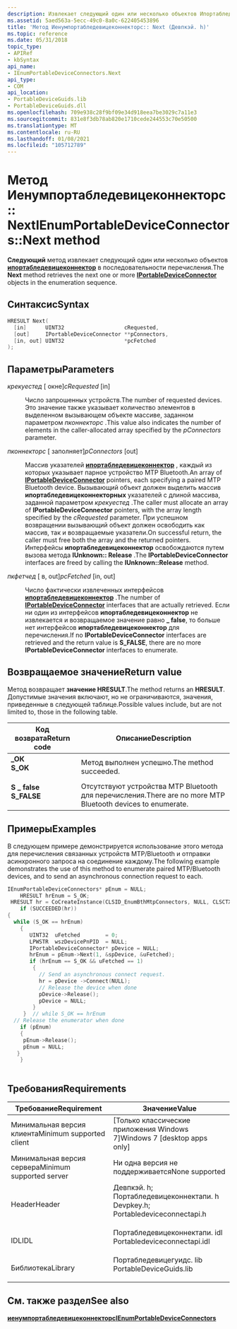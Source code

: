```yaml
---
description: Извлекает следующий один или несколько объектов Ипортабледевицеконнектор в последовательности перечисления.
ms.assetid: 5aed563a-5ecc-49c0-8a0c-622405453896
title: 'Метод Иенумпортабледевицеконнекторс:: Next (Девпкэй. h)'
ms.topic: reference
ms.date: 05/31/2018
topic_type:
- APIRef
- kbSyntax
api_name:
- IEnumPortableDeviceConnectors.Next
api_type:
- COM
api_location:
- PortableDeviceGuids.lib
- PortableDeviceGuids.dll
ms.openlocfilehash: 709e938c28f9bf09e34d918eea7be3029c7a11e3
ms.sourcegitcommit: 831e8f3db78ab820e1710cede244553c70e50500
ms.translationtype: MT
ms.contentlocale: ru-RU
ms.lasthandoff: 01/08/2021
ms.locfileid: "105712789"
---
```

# <a name="ienumportabledeviceconnectorsnext-method"></a><span data-ttu-id="a3efe-103">Метод Иенумпортабледевицеконнекторс:: Next</span><span class="sxs-lookup"><span data-stu-id="a3efe-103">IEnumPortableDeviceConnectors::Next method</span></span>

<span data-ttu-id="a3efe-104">**Следующий** метод извлекает следующий один или несколько объектов [**ипортабледевицеконнектор**](/windows/desktop/api/portabledeviceconnectapi/nn-portabledeviceconnectapi-iportabledeviceconnector) в последовательности перечисления.</span><span class="sxs-lookup"><span data-stu-id="a3efe-104">The **Next** method retrieves the next one or more [**IPortableDeviceConnector**](/windows/desktop/api/portabledeviceconnectapi/nn-portabledeviceconnectapi-iportabledeviceconnector) objects in the enumeration sequence.</span></span>

## <a name="syntax"></a><span data-ttu-id="a3efe-105">Синтаксис</span><span class="sxs-lookup"><span data-stu-id="a3efe-105">Syntax</span></span>


```C++
HRESULT Next(
  [in]      UINT32                   cRequested,
  [out]     IPortableDeviceConnector **pConnectors,
  [in, out] UINT32                   *pcFetched
);
```



## <a name="parameters"></a><span data-ttu-id="a3efe-106">Параметры</span><span class="sxs-lookup"><span data-stu-id="a3efe-106">Parameters</span></span>

<dl> <dt>

<span data-ttu-id="a3efe-107">*крекуестед* \[ окне\]</span><span class="sxs-lookup"><span data-stu-id="a3efe-107">*cRequested* \[in\]</span></span>
</dt> <dd>

<span data-ttu-id="a3efe-108">Число запрошенных устройств.</span><span class="sxs-lookup"><span data-stu-id="a3efe-108">The number of requested devices.</span></span> <span data-ttu-id="a3efe-109">Это значение также указывает количество элементов в выделенном вызывающем объекте массиве, заданном параметром *пконнекторс* .</span><span class="sxs-lookup"><span data-stu-id="a3efe-109">This value also indicates the number of elements in the caller-allocated array specified by the *pConnectors* parameter.</span></span>

</dd> <dt>

<span data-ttu-id="a3efe-110">*пконнекторс* \[ заполняет\]</span><span class="sxs-lookup"><span data-stu-id="a3efe-110">*pConnectors* \[out\]</span></span>
</dt> <dd>

<span data-ttu-id="a3efe-111">Массив указателей [**ипортабледевицеконнектор**](/windows/desktop/api/portabledeviceconnectapi/nn-portabledeviceconnectapi-iportabledeviceconnector) , каждый из которых указывает парное устройство MTP Bluetooth.</span><span class="sxs-lookup"><span data-stu-id="a3efe-111">An array of [**IPortableDeviceConnector**](/windows/desktop/api/portabledeviceconnectapi/nn-portabledeviceconnectapi-iportabledeviceconnector) pointers, each specifying a paired MTP Bluetooth device.</span></span> <span data-ttu-id="a3efe-112">Вызывающий объект должен выделить массив **ипортабледевицеконнекторных** указателей с длиной массива, заданной параметром *крекуестед* .</span><span class="sxs-lookup"><span data-stu-id="a3efe-112">The caller must allocate an array of **IPortableDeviceConnector** pointers, with the array length specified by the *cRequested* parameter.</span></span> <span data-ttu-id="a3efe-113">При успешном возвращении вызывающий объект должен освободить как массив, так и возвращаемые указатели.</span><span class="sxs-lookup"><span data-stu-id="a3efe-113">On successful return, the caller must free both the array and the returned pointers.</span></span> <span data-ttu-id="a3efe-114">Интерфейсы **ипортабледевицеконнектор** освобождаются путем вызова метода **IUnknown:: Release** .</span><span class="sxs-lookup"><span data-stu-id="a3efe-114">The **IPortableDeviceConnector** interfaces are freed by calling the **IUnknown::Release** method.</span></span>

</dd> <dt>

<span data-ttu-id="a3efe-115">*пкфетчед* \[ в, out\]</span><span class="sxs-lookup"><span data-stu-id="a3efe-115">*pcFetched* \[in, out\]</span></span>
</dt> <dd>

<span data-ttu-id="a3efe-116">Число фактически извлеченных интерфейсов [**ипортабледевицеконнектор**](/windows/desktop/api/portabledeviceconnectapi/nn-portabledeviceconnectapi-iportabledeviceconnector) .</span><span class="sxs-lookup"><span data-stu-id="a3efe-116">The number of [**IPortableDeviceConnector**](/windows/desktop/api/portabledeviceconnectapi/nn-portabledeviceconnectapi-iportabledeviceconnector) interfaces that are actually retrieved.</span></span> <span data-ttu-id="a3efe-117">Если ни один из интерфейсов **ипортабледевицеконнектор** не извлекается и возвращаемое значение равно **\_ false**, то больше нет интерфейсов **ипортабледевицеконнектор** для перечисления.</span><span class="sxs-lookup"><span data-stu-id="a3efe-117">If no **IPortableDeviceConnector** interfaces are retrieved and the return value is **S\_FALSE**, there are no more **IPortableDeviceConnector** interfaces to enumerate.</span></span>

</dd> </dl>

## <a name="return-value"></a><span data-ttu-id="a3efe-118">Возвращаемое значение</span><span class="sxs-lookup"><span data-stu-id="a3efe-118">Return value</span></span>

<span data-ttu-id="a3efe-119">Метод возвращает **значение HRESULT**.</span><span class="sxs-lookup"><span data-stu-id="a3efe-119">The method returns an **HRESULT**.</span></span> <span data-ttu-id="a3efe-120">Допустимые значения включают, но не ограничиваются, значения, приведенные в следующей таблице.</span><span class="sxs-lookup"><span data-stu-id="a3efe-120">Possible values include, but are not limited to, those in the following table.</span></span>



| <span data-ttu-id="a3efe-121">Код возврата</span><span class="sxs-lookup"><span data-stu-id="a3efe-121">Return code</span></span>                                                                             | <span data-ttu-id="a3efe-122">Описание</span><span class="sxs-lookup"><span data-stu-id="a3efe-122">Description</span></span>                                                      |
|-----------------------------------------------------------------------------------------|------------------------------------------------------------------|
| <dl> <span data-ttu-id="a3efe-123"><dt>**\_ОК**</dt></span><span class="sxs-lookup"><span data-stu-id="a3efe-123"><dt>**S\_OK**</dt></span></span> </dl>    | <span data-ttu-id="a3efe-124">Метод выполнен успешно.</span><span class="sxs-lookup"><span data-stu-id="a3efe-124">The method succeeded.</span></span><br/>                                 |
| <dl> <span data-ttu-id="a3efe-125"><dt>**S \_ false**</dt></span><span class="sxs-lookup"><span data-stu-id="a3efe-125"><dt>**S\_FALSE**</dt></span></span> </dl> | <span data-ttu-id="a3efe-126">Отсутствуют устройства MTP Bluetooth для перечисления.</span><span class="sxs-lookup"><span data-stu-id="a3efe-126">There are no more MTP Bluetooth devices to enumerate.</span></span><br/> |



 

## <a name="examples"></a><span data-ttu-id="a3efe-127">Примеры</span><span class="sxs-lookup"><span data-stu-id="a3efe-127">Examples</span></span>

<span data-ttu-id="a3efe-128">В следующем примере демонстрируется использование этого метода для перечисления связанных устройств MTP/Bluetooth и отправки асинхронного запроса на соединение каждому.</span><span class="sxs-lookup"><span data-stu-id="a3efe-128">The following example demonstrates the use of this method to enumerate paired MTP/Bluetooth devices, and to send an asynchronous connection request to each.</span></span>


```C++
IEnumPortableDeviceConnectors* pEnum = NULL;
    HRESULT hrEnum = S_OK;
 HRESULT hr = CoCreateInstance(CLSID_EnumBthMtpConnectors, NULL, CLSCTX_INPROC_SERVER, IID_PPV_ARGS(&pEnum));
    if (SUCCEEDED(hr))
{
  while (S_OK == hrEnum)
    {
       UINT32  uFetched        = 0;
       LPWSTR  wszDevicePnPID  = NULL;
       IPortableDeviceConnector* pDevice = NULL;
       hrEnum = pEnum->Next(1, &spDevice, &uFetched);
       if (hrEnum == S_OK && uFetched == 1)
        {
          // Send an asynchronous connect request.  
          hr = pDevice ->Connect(NULL);
          // Release the device when done
          pDevice->Release();
          pDevice = NULL;
        }
     }  // while S_OK == hrEnum
  // Release the enumerator when done
    if (pEnum)
    {
     pEnum->Release();
     pEnum = NULL;
   }
    }
       
```



## <a name="requirements"></a><span data-ttu-id="a3efe-129">Требования</span><span class="sxs-lookup"><span data-stu-id="a3efe-129">Requirements</span></span>



| <span data-ttu-id="a3efe-130">Требование</span><span class="sxs-lookup"><span data-stu-id="a3efe-130">Requirement</span></span> | <span data-ttu-id="a3efe-131">Значение</span><span class="sxs-lookup"><span data-stu-id="a3efe-131">Value</span></span> |
|-------------------------------------|------------------------------------------------------------------------------------------------------------------------------------------------------------------------|
| <span data-ttu-id="a3efe-132">Минимальная версия клиента</span><span class="sxs-lookup"><span data-stu-id="a3efe-132">Minimum supported client</span></span><br/> | <span data-ttu-id="a3efe-133">\[Только классические приложения Windows 7\]</span><span class="sxs-lookup"><span data-stu-id="a3efe-133">Windows 7 \[desktop apps only\]</span></span><br/>                                                                                                                             |
| <span data-ttu-id="a3efe-134">Минимальная версия сервера</span><span class="sxs-lookup"><span data-stu-id="a3efe-134">Minimum supported server</span></span><br/> | <span data-ttu-id="a3efe-135">Ни одна версия не поддерживается</span><span class="sxs-lookup"><span data-stu-id="a3efe-135">None supported</span></span><br/>                                                                                                                                              |
| <span data-ttu-id="a3efe-136">Header</span><span class="sxs-lookup"><span data-stu-id="a3efe-136">Header</span></span><br/>                   | <dl> <span data-ttu-id="a3efe-137"><dt>Девпкэй. h; </dt> <dt>Портабледевицеконнектапи. h</dt></span><span class="sxs-lookup"><span data-stu-id="a3efe-137"><dt>Devpkey.h; </dt> <dt>Portabledeviceconnectapi.h</dt></span></span> </dl> |
| <span data-ttu-id="a3efe-138">IDL</span><span class="sxs-lookup"><span data-stu-id="a3efe-138">IDL</span></span><br/>                      | <dl> <span data-ttu-id="a3efe-139"><dt>Портабледевицеконнектапи. idl</dt></span><span class="sxs-lookup"><span data-stu-id="a3efe-139"><dt>Portabledeviceconnectapi.idl</dt></span></span> </dl>                                                                |
| <span data-ttu-id="a3efe-140">Библиотека</span><span class="sxs-lookup"><span data-stu-id="a3efe-140">Library</span></span><br/>                  | <dl> <span data-ttu-id="a3efe-141"><dt>Портабледевицегуидс. lib</dt></span><span class="sxs-lookup"><span data-stu-id="a3efe-141"><dt>PortableDeviceGuids.lib</dt></span></span> </dl>                                                                     |



## <a name="see-also"></a><span data-ttu-id="a3efe-142">См. также раздел</span><span class="sxs-lookup"><span data-stu-id="a3efe-142">See also</span></span>

<dl> <dt>

[<span data-ttu-id="a3efe-143">**иенумпортабледевицеконнекторс**</span><span class="sxs-lookup"><span data-stu-id="a3efe-143">**IEnumPortableDeviceConnectors**</span></span>](ienumportabledeviceconnectors.md)
</dt> </dl>

 

 





